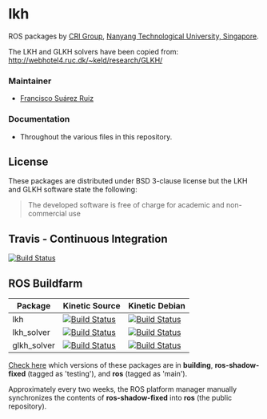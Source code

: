 # lkh
ROS packages by [CRI Group](http://www.ntu.edu.sg/home/cuong/),
[Nanyang Technological University, Singapore](http://www.ntu.edu.sg).

The LKH and GLKH solvers have been copied from:
http://webhotel4.ruc.dk/~keld/research/GLKH/

### Maintainer
* [Francisco Suárez Ruiz](http://fsuarez6.github.io)

### Documentation
* Throughout the various files in this repository.

## License
These packages are distributed under BSD 3-clause license but the LKH and GLKH
software state the following:
> The developed software is free of charge for academic and non-commercial use

## Travis - Continuous Integration

[![Build Status](https://travis-ci.org/crigroup/lkh.svg?branch=master)](https://travis-ci.org/crigroup/lkh)


## ROS Buildfarm

Package | Kinetic Source | Kinetic Debian
------- | -------------- | --------------
lkh     | [![Build Status](http://build.ros.org/buildStatus/icon?job=Ksrc_uX__lkh__ubuntu_xenial__source)](http://build.ros.org/job/Ksrc_uX__lkh__ubuntu_xenial__source/) | [![Build Status](http://build.ros.org/buildStatus/icon?job=Kbin_uX64__lkh__ubuntu_xenial_amd64__binary)](http://build.ros.org/job/Kbin_uX64__lkh__ubuntu_xenial_amd64__binary/)
lkh_solver | [![Build Status](http://build.ros.org/buildStatus/icon?job=Ksrc_uX__lkh_solver__ubuntu_xenial__source)](http://build.ros.org/job/Ksrc_uX__lkh_solver__ubuntu_xenial__source/) | [![Build Status](http://build.ros.org/buildStatus/icon?job=Kbin_uX64__lkh_solver__ubuntu_xenial_amd64__binary)](http://build.ros.org/job/Kbin_uX64__lkh_solver__ubuntu_xenial_amd64__binary/)
glkh_solver | [![Build Status](http://build.ros.org/buildStatus/icon?job=Ksrc_uX__glkh_solver__ubuntu_xenial__source)](http://build.ros.org/job/Ksrc_uX__glkh_solver__ubuntu_xenial__source/) | [![Build Status](http://build.ros.org/buildStatus/icon?job=Kbin_uX64__glkh_solver__ubuntu_xenial_amd64__binary)](http://build.ros.org/job/Kbin_uX64__glkh_solver__ubuntu_xenial_amd64__binary/)

[Check
here](http://repositories.ros.org/status_page/ros_kinetic_default.html?q=lkh)
which versions of these packages are in **building**, **ros-shadow-fixed**
(tagged as 'testing'), and **ros** (tagged as 'main').

Approximately every two weeks, the ROS platform manager manually synchronizes
the contents of **ros-shadow-fixed** into **ros** (the public repository).
